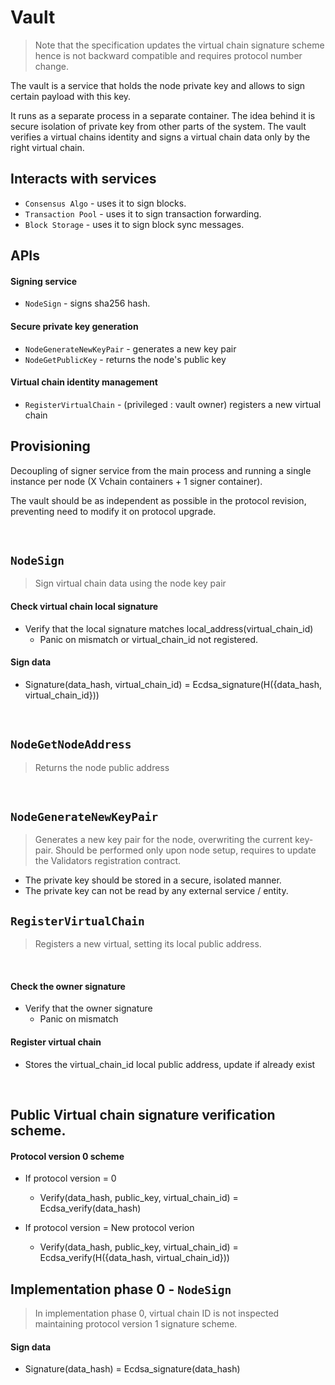 # Vault
> Note that the specification updates the virtual chain signature scheme hence is not backward compatible and requires protocol number change.

The vault is a service that holds the node private key and allows to sign certain payload with this key.

It runs as a separate process in a separate container. The idea behind it is secure isolation of private key from other parts of the system. The vault verifies a virtual chains identity and signs a virtual chain data only by the right virtual chain.

## Interacts with services

* `Consensus Algo` - uses it to sign blocks.
* `Transaction Pool` - uses it to sign transaction forwarding.
* `Block Storage` - uses it to sign block sync messages.

## APIs

#### Signing service

* `NodeSign` - signs sha256 hash.

#### Secure private key generation

* `NodeGenerateNewKeyPair` - generates a new key pair
* `NodeGetPublicKey` - returns the node's public key

#### Virtual chain identity management

* `RegisterVirtualChain` - (privileged : vault owner) registers a new virtual chain


## Provisioning

Decoupling of signer service from the main process and running a single instance per node (X Vchain containers + 1 signer container).

The vault should be as independent as possible in the protocol revision, preventing need to modify it on protocol upgrade.

&nbsp;
## `NodeSign`
> Sign virtual chain data using the node key pair

#### Check virtual chain local signature
* Verify that the local signature matches local_address(virtual_chain_id)
  * Panic on mismatch or virtual_chain_id not registered.

#### Sign data
* Signature(data_hash, virtual_chain_id) = Ecdsa_signature(H({data_hash, virtual_chain_id}))

&nbsp;
## `NodeGetNodeAddress`
> Returns the node public address

&nbsp;
## `NodeGenerateNewKeyPair`
> Generates a new key pair for the node, overwriting the current key-pair.
> Should be performed only upon node setup, requires to update the Validators registration contract.

* The private key should be stored in a secure, isolated manner. 
* The private key can not be read by any external service / entity.

## `RegisterVirtualChain`
> Registers a new virtual, setting its local public address. 

&nbsp;
#### Check the owner signature
* Verify that the owner signature
  * Panic on mismatch

#### Register virtual chain
* Stores the virtual_chain_id local public address, update if already exist

&nbsp;
## Public Virtual chain signature verification scheme.

#### Protocol version 0 scheme
* If protocol version = 0
  * Verify(data_hash, public_key, virtual_chain_id) = Ecdsa_verify(data_hash)

* If protocol version = New protocol verion
  * Verify(data_hash, public_key, virtual_chain_id) = Ecdsa_verify(H({data_hash, virtual_chain_id}))

## Implementation phase 0 - `NodeSign`
> In implementation phase 0, virtual chain ID is not inspected maintaining protocol version 1 signature scheme.

#### Sign data
* Signature(data_hash) = Ecdsa_signature(data_hash)

